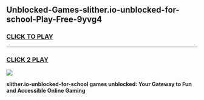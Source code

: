 
## Unblocked-Games-slither.io-unblocked-for-school-Play-Free-9yvg4
<h3>
<a href="https://premium76.site?title=slither.io-unblocked-for-school&ref=23A">CLICK TO PLAY</a></h3>
<hr>

<h3>
<a href="https://premium76.site?title=slither.io-unblocked-for-school&ref=23A">CLICK 2 PLAY</a>
  
</h3>

<a href="https://premium76.site?title=slither.io-unblocked-for-school&ref=23A"><img src="https://clearcache.store/games.png"></a>


**slither.io-unblocked-for-school games unblocked: Your Gateway to Fun and Accessible Online Gaming**
